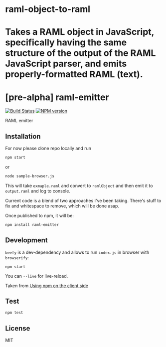 raml-object-to-raml
===================

Takes a RAML object in JavaScript, specifically having the same structure of the output of the RAML JavaScript parser, and emits properly-formatted RAML (text).
=======

# [pre-alpha] raml-emitter

[![Build Status](https://travis-ci.org/dybskiy/raml-emitter.svg)](https://travis-ci.org/dybskiy/raml-emitter)
[![NPM version](https://badge.fury.io/js/raml-emitter.svg)](http://badge.fury.io/js/emitter)

RAML emitter

## Installation
For now please clone repo locally and run
```bash
npm start
```
or
```bash
node sample-browser.js
```

This will take `exmaple.raml` and convert to `ramlObject` and then emit it to `output.raml` and log to console.

Current code is a blend of two approaches I've been taking. There's stuff to fix and whitespace to remove, which will be done asap.


Once published to npm, it will be:

```bash
npm install raml-emitter
```

## Development
`beefy` is a dev-dependency and allows to run `index.js` in browser with `browserify`:
```
npm start
```
You can `--live` for live-reload.

Taken from [Using npm on the client side](http://dontkry.com/posts/code/using-npm-on-the-client-side.html)

## Test

```bash
npm test
```

## License

MIT
